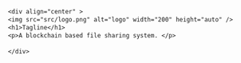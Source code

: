 <!--Just Share It
     Blockchain based file sharing system-->

     <div align="center" >
     <img src="src/logo.png" alt="logo" width="200" height="auto" />
     <h1>Tagline</h1>
     <p>A blockchain based file sharing system. </p>

     </div>

